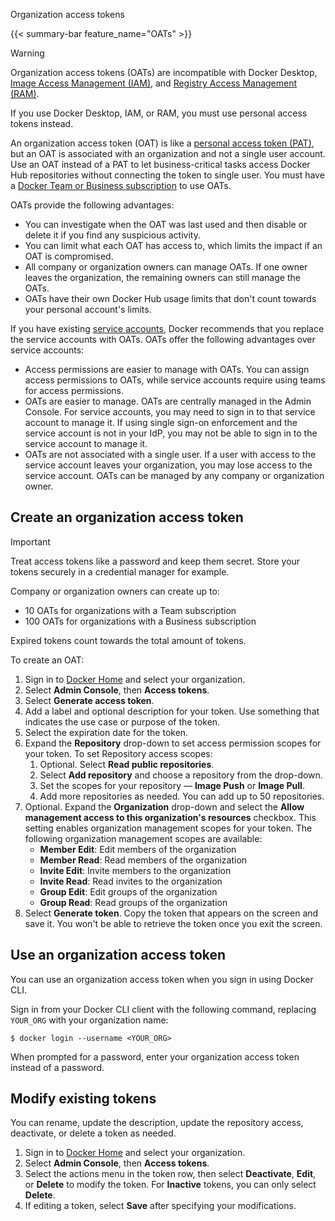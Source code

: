 Organization access tokens


{{< summary-bar feature_name="OATs" >}}

> [!WARNING]
>
> Organization access tokens (OATs) are incompatible with Docker Desktop,
> [Image Access Management (IAM)](/manuals/enterprise/security/hardened-desktop/image-access-management.md), and [Registry Access Management (RAM)](/manuals/enterprise/security/hardened-desktop/registry-access-management.md).
>
> If you use Docker Desktop, IAM, or RAM, you must use personal
> access tokens instead.

An organization access token (OAT) is like a [personal access token
(PAT)](/security/for-developers/access-tokens/), but an OAT is associated with
an organization and not a single user account. Use an OAT instead of a PAT to
let business-critical tasks access Docker Hub repositories without connecting
the token to single user. You must have a [Docker Team or Business
subscription](/subscription/core-subscription/details/) to use OATs.

OATs provide the following advantages:

- You can investigate when the OAT was last used and then disable or delete it
  if you find any suspicious activity.
- You can limit what each OAT has access to, which limits the impact if an OAT
  is compromised.
- All company or organization owners can manage OATs. If one owner leaves the
  organization, the remaining owners can still manage the OATs.
- OATs have their own Docker Hub usage limits that don't count towards your
  personal account's limits.

If you have existing [service accounts](/docker-hub/service-accounts/),
Docker recommends that you replace the service accounts with OATs. OATs offer
the following advantages over service accounts:

- Access permissions are easier to manage with OATs. You can assign access
  permissions to OATs, while service accounts require using teams for access
  permissions.
- OATs are easier to manage. OATs are centrally managed in the Admin Console.
  For service accounts, you may need to sign in to that service account to
  manage it. If using single sign-on enforcement and the service account is not
  in your IdP, you may not be able to sign in to the service account to manage
  it.
- OATs are not associated with a single user. If a user with access to the
  service account leaves your organization, you may lose access to the service
  account. OATs can be managed by any company or organization owner.

## Create an organization access token

> [!IMPORTANT]
>
> Treat access tokens like a password and keep them secret. Store your tokens
> securely in a credential manager for example.

Company or organization owners can create up to:
- 10 OATs for organizations with a Team subscription
- 100 OATs for organizations with a Business subscription

Expired tokens count towards the total amount of tokens.

To create an OAT:

1. Sign in to [Docker Home](https://app.docker.com/) and select your
organization.
1. Select **Admin Console**, then **Access tokens**.
1. Select **Generate access token**.
1. Add a label and optional description for your token. Use something that
indicates the use case or purpose of the token.
1. Select the expiration date for the token.
1. Expand the **Repository** drop-down to set access permission
scopes for your token. To set Repository access scopes:
    1. Optional. Select **Read public repositories**.
    1. Select **Add repository** and choose a repository from the drop-down.
    1. Set the scopes for your repository &mdash; **Image Push** or
    **Image Pull**.
    1. Add more repositories as needed. You can add up to 50 repositories.
1. Optional. Expand the **Organization** drop-down and select the
**Allow management access to this organization's resources** checkbox. This
setting enables organization management scopes for your token. The following
organization management scopes are available:
    - **Member Edit**: Edit members of the organization
    - **Member Read**: Read members of the organization
    - **Invite Edit**: Invite members to the organization
    - **Invite Read**: Read invites to the organization
    - **Group Edit**: Edit groups of the organization
    - **Group Read**: Read groups of the organization
1. Select **Generate token**. Copy the token that appears on the screen
   and save it. You won't be able to retrieve the token once you exit the
   screen.

## Use an organization access token

You can use an organization access token when you sign in using Docker CLI.

Sign in from your Docker CLI client with the following command, replacing
`YOUR_ORG` with your organization name:

```console
$ docker login --username <YOUR_ORG>
```

When prompted for a password, enter your organization access token instead of a
password.

## Modify existing tokens

You can rename, update the description, update the repository access,
deactivate, or delete a token as needed.

1. Sign in to [Docker Home](https://app.docker.com/) and select your
organization.
1. Select **Admin Console**, then **Access tokens**.
1. Select the actions menu in the token row, then select **Deactivate**, **Edit**, or **Delete** to modify the token. For **Inactive** tokens, you can only select **Delete**.
1. If editing a token, select **Save** after specifying your modifications.
